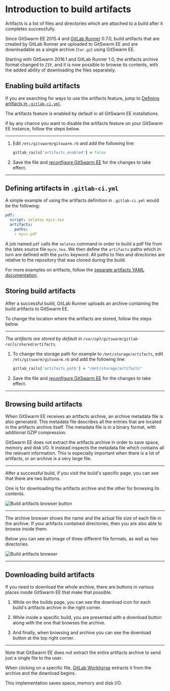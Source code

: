 # Introduction to build artifacts

Artifacts is a list of files and directories which are attached to a build
after it completes successfully.

Since GitSwarm EE 2015.4 and [GitLab Runner] 0.7.0, build artifacts that are
created by GitLab Runner are uploaded to GitSwarm EE and are downloadable
as a single archive (`tar.gz`) using GitSwarm EE.

Starting with GitSwarm 2016.1 and GitLab Runner 1.0, the artifacts archive
format changed to `ZIP`, and it is now possible to browse its contents,
with the added ability of downloading the files separately.

## Enabling build artifacts

If you are searching for ways to use the artifacts feature, jump to
[Defining artifacts in
`.gitlab-ci.yml`](#defining-artifacts-in-gitlab-ciyml).

The artifacts feature is enabled by default in all GitSwarm EE
installations.

If by any chance you want to disable the artifacts feature on your GitSwarm
EE instance, follow the steps below.

---

1. Edit `/etc/gitswarm/gitswarm.rb` and add the following line:

    ```ruby
    gitlab_rails['artifacts_enabled'] = false
    ```

1. Save the file and [reconfigure GitSwarm EE] for the changes to take
   effect.

---

## Defining artifacts in `.gitlab-ci.yml`

A simple example of using the artifacts definition in `.gitlab-ci.yml`
would be the following:

```yaml
pdf:
  script: xelatex mycv.tex
  artifacts:
    paths:
    - mycv.pdf
```

A job named `pdf` calls the `xelatex` command in order to build a pdf file
from the latex source file `mycv.tex`. We then define the `artifacts` paths
which in turn are defined with the `paths` keyword. All paths to files and
directories are relative to the repository that was cloned during the
build.

For more examples on artifacts, follow the
[separate artifacts YAML documentation](../yaml/README.md#artifacts).

## Storing build artifacts

After a successful build, GitLab Runner uploads an archive containing the
build artifacts to GitSwarm EE.

To change the location where the artifacts are stored, follow the steps
below.

---

_The artifacts are stored by default in
`/var/opt/gitswarm/gitlab-rails/shared/artifacts`._

1.  To change the storage path for example to `/mnt/storage/artifacts`,
    edit `/etc/gitswarm/gitswarm.rb` and add the following line:

    ```ruby
    gitlab_rails['artifacts_path'] = "/mnt/storage/artifacts"
    ```

1.  Save the file and [reconfigure GitSwarm EE] for the changes to take
    effect.

---

## Browsing build artifacts

When GitSwarm EE receives an artifacts archive, an archive metadata file is
also generated. This metadata file describes all the entries that are
located in the artifacts archive itself. The metadata file is in a binary
format, with additional GZIP compression.

GitSwarm EE does not extract the artifacts archive in order to save space,
memory and disk I/O. It instead inspects the metadata file which contains
all the relevant information. This is especially important when there is a
lot of artifacts, or an archive is a very large file.

---

After a successful build, if you visit the build's specific page, you can
see that there are two buttons.

One is for downloading the artifacts archive and the other for browsing its
contents.

![Build artifacts browser button](img/build_artifacts_browser_button.png)

---

The archive browser shows the name and the actual file size of each file in
the archive. If your artifacts contained directories, then you are also
able to browse inside them.

Below you can see an image of three different file formats, as well as two
directories.

![Build artifacts browser](img/build_artifacts_browser.png)

---

## Downloading build artifacts

If you need to download the whole archive, there are buttons in various
places inside GitSwarm EE that make that possible.

1. While on the builds page, you can see the download icon for each build's
   artifacts archive in the right corner.

1. While inside a specific build, you are presented with a download button
   along with the one that browses the archive.

1. And finally, when browsing and archive you can see the download button at
   the top right corner.

---

Note that GitSwarm EE does not extract the entire artifacts archive to send
just a single file to the user.

When clicking on a specific file, [GitLab Workhorse] extracts it from the
archive and the download begins.

This implementation saves space, memory and disk I/O.

[gitlab runner]: https://gitlab.com/gitlab-org/gitlab-ci-multi-runner "GitLab Runner repository"
[reconfigure GitSwarm EE]: ../../administration/restart_gitlab.md "How to restart GitSwarm EE documentation"
[restart GitSwarm EE]: ../../administration/restart_gitlab.md "How to restart GitSwarm EE documentation"
[gitlab workhorse]: https://gitlab.com/gitlab-org/gitlab-workhorse "GitLab Workhorse repository"
